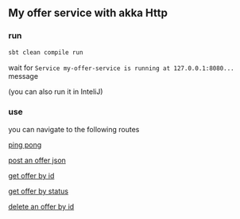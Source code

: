 ## My offer service with akka Http

### run

```bash
sbt clean compile run
```

wait for `Service my-offer-service is running at 127.0.0.1:8080...` message 

(you can also run it in InteliJ)

### use

you can navigate to the following routes

[ping pong](127.0.0.1:8080/api/v1/ping)

[post an offer json](127.0.0.1:8080/api/v1/offers)

[get offer by id](127.0.0.1:8080/api/v1/offer_by_id/2)

[get offer by status](127.0.0.1:8080/api/v1/offers_by_status/active)

[delete an offer by id](127.0.0.1:8080/api/v1/offer/delete/2)
